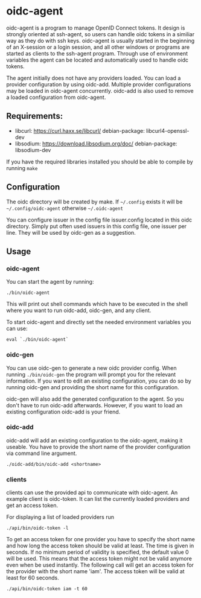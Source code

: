 # oidc-agent
oidc-agent is a program to manage OpenID Connect tokens. It design is strongly
oriented at ssh-agent, so users can handle oidc tokens in a similiar way as they
do with ssh keys. oidc-agent is usually started in the beginning of
an X-session or a login session, and all other windows or programs are started as 
clients to the ssh-agent program. Through use of environment variables the agent 
can be located and automatically used to handle oidc tokens.

The agent initially does not have any providers loaded.  You can load a
provider configuration by using oidc-add.  Multiple provider configurations may
be loaded in oidc-agent concurrently.  oidc-add is also used to remove a loaded
configuration from oidc-agent.

## Requirements:
  - libcurl: https://curl.haxx.se/libcurl/ debian-package: libcurl4-openssl-dev
  - libsodium: https://download.libsodium.org/doc/ debian-package:
    libsodium-dev

If you have the required libraries installed you should be able to compile by
running ```make```

## Configuration
The oidc directory will be created by make. If ```~/.config``` exists it will be ```~/.config/oidc-agent``` otherwise ```~/.oidc-agent```

You can configure issuer in the config file issuer.config located in this oidc directory. Simply put often used issuers in this config file, one issuer per line. They will be used by oidc-gen as a suggestion. 

## Usage

### oidc-agent
You can start the agent by running:
```
./bin/oidc-agent
```
This will print out shell commands which have to be executed in the shell where
you want to run oidc-add, oidc-gen, and any client.

To start oidc-agent and directly set the needed environment variables you can use:
```
eval `./bin/oidc-agent`
```

### oidc-gen
You can use oidc-gen to generate a new oidc provider config. When running
```./bin/oidc-gen``` the program will prompt you for the relevant
information. 
If you want to edit an existing configuration, you can do so by running oidc-gen
and providing the short name for this configuration.

oidc-gen will also add the generated configuration to the agent. So you don't
have to run oidc-add afterwards. However, if you want to load an existing
configuration oidc-add is your friend.

### oidc-add
oidc-add will add an existing configuration to the oidc-agent, making it useable. You
have to provide the short name of the provider configuration via command line
argument.
```
./oidc-add/bin/oidc-add <shortname>
```

### clients
clients can use the provided api to communicate with oidc-agent. An example client is
oidc-token. It can list the currently loaded providers and get an access token.

For displaying a list of loaded providers run
```
./api/bin/oidc-token -l
```

To get an access token for one provider you have to specify the short name and
how long the access token should be valid at least. The time is given in
seconds. If no minimum period of validity is specified, the default value 0 will
be used. This means that the access token might not be valid anymore even when
be used instantly. 
The following call will get an access token for the provider with the short name
'iam'. The access token will be valid at least for 60 seconds.
```
./api/bin/oidc-token iam -t 60
```

